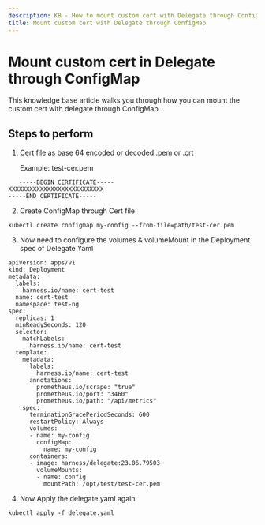 ```yaml
---
description: KB - How to mount custom cert with Delegate through ConfigMap
title: Mount custom cert with Delegate through ConfigMap
---
```


# Mount custom cert in Delegate through ConfigMap

This knowledge base article walks you through how you can mount the custom cert with delegate through ConfigMap.

## Steps to perform

1. Cert file as base 64 encoded or decoded .pem or .crt 
   
   Example: test-cer.pem
```
   -----BEGIN CERTIFICATE-----
XXXXXXXXXXXXXXXXXXXXXXXXXXX
-----END CERTIFICATE-----
```

2. Create ConfigMap through Cert file
```
kubectl create configmap my-config --from-file=path/test-cer.pem
```

3. Now need to configure the volumes & volumeMount in the Deployment spec of Delegate Yaml

```
apiVersion: apps/v1
kind: Deployment
metadata:
  labels:
    harness.io/name: cert-test
  name: cert-test
  namespace: test-ng
spec:
  replicas: 1
  minReadySeconds: 120
  selector:
    matchLabels:
      harness.io/name: cert-test
  template:
    metadata:
      labels:
        harness.io/name: cert-test
      annotations:
        prometheus.io/scrape: "true"
        prometheus.io/port: "3460"
        prometheus.io/path: "/api/metrics"
    spec:
      terminationGracePeriodSeconds: 600
      restartPolicy: Always
      volumes:
      - name: my-config
        configMap: 
          name: my-config
      containers:
      - image: harness/delegate:23.06.79503
        volumeMounts: 
        - name: config
          mountPath: /opt/test/test-cer.pem
```

4. Now Apply the delegate yaml again

```
kubectl apply -f delegate.yaml
```
